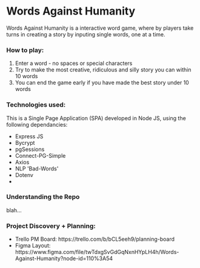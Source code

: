 <h1>Words Against Humanity</h1>

Words Against Humanity is a interactive word game, where by players take turns in creating a story by inputing single words, one at a time. 

<h3>How to play:</h3>
<ol>
    <li>Enter a word - no spaces or special characters</li>
    <li>Try to make the most creative, ridiculous and silly story you can within 10 words</li>
    <li>You can end the game early if you have made the best story under 10 words</li>
</ol> 

<h3>Technologies used:</h3>
This is a Single Page Application (SPA) developed in Node JS, using the following dependancies:

<ul>
    <li>Express JS</li>
    <li>Bycrypt</li>
    <li>pgSessions</li>
    <li>Connect-PG-Simple</li>
    <li>Axios</li>
    <li>NLP 'Bad-Words'</li>
    <li>Dotenv</li>
    <li></li>
</ul>

<h3>Understanding the Repo</h3>

blah...

<h3>Project Discovery + Planning:</h3>
<ul>
    <li>Trello PM Board: https://trello.com/b/bCL5eeh9/planning-board</li>
    <li>Figma Layout: https://www.figma.com/file/twTdxgSvGdGqNxnHYpLH4h/Words-Against-Humanity?node-id=110%3A54</li>
</ul>